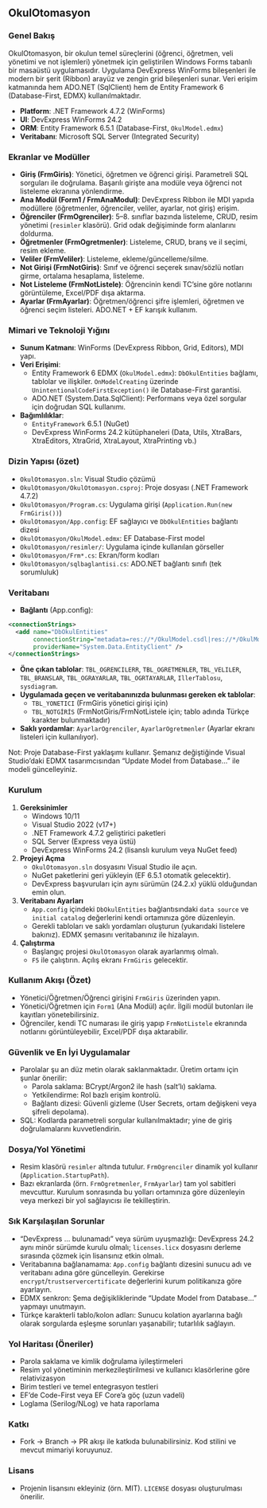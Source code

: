 ## OkulOtomasyon

### Genel Bakış
OkulOtomasyon, bir okulun temel süreçlerini (öğrenci, öğretmen, veli yönetimi ve not işlemleri) yönetmek için geliştirilen Windows Forms tabanlı bir masaüstü uygulamasıdır. Uygulama DevExpress WinForms bileşenleri ile modern bir şerit (Ribbon) arayüz ve zengin grid bileşenleri sunar. Veri erişim katmanında hem ADO.NET (SqlClient) hem de Entity Framework 6 (Database-First, EDMX) kullanılmaktadır.

- **Platform**: .NET Framework 4.7.2 (WinForms)
- **UI**: DevExpress WinForms 24.2
- **ORM**: Entity Framework 6.5.1 (Database-First, `OkulModel.edmx`)
- **Veritabanı**: Microsoft SQL Server (Integrated Security)

### Ekranlar ve Modüller
- **Giriş (FrmGiris)**: Yönetici, öğretmen ve öğrenci girişi. Parametreli SQL sorguları ile doğrulama. Başarılı girişte ana modüle veya öğrenci not listeleme ekranına yönlendirme.
- **Ana Modül (Form1 / FrmAnaModul)**: DevExpress Ribbon ile MDI yapıda modüllere (öğretmenler, öğrenciler, veliler, ayarlar, not giriş) erişim.
- **Öğrenciler (FrmOgrenciler)**: 5–8. sınıflar bazında listeleme, CRUD, resim yönetimi (`resimler` klasörü). Grid odak değişiminde form alanlarını doldurma.
- **Öğretmenler (FrmOgretmenler)**: Listeleme, CRUD, branş ve il seçimi, resim ekleme.
- **Veliler (FrmVeliler)**: Listeleme, ekleme/güncelleme/silme.
- **Not Girişi (FrmNotGiris)**: Sınıf ve öğrenci seçerek sınav/sözlü notları girme, ortalama hesaplama, listeleme.
- **Not Listeleme (FrmNotListele)**: Öğrencinin kendi TC’sine göre notlarını görüntüleme, Excel/PDF dışa aktarma.
- **Ayarlar (FrmAyarlar)**: Öğretmen/öğrenci şifre işlemleri, öğretmen ve öğrenci seçim listeleri. ADO.NET + EF karışık kullanım.

### Mimari ve Teknoloji Yığını
- **Sunum Katmanı**: WinForms (DevExpress Ribbon, Grid, Editors), MDI yapı.
- **Veri Erişimi**:
  - Entity Framework 6 EDMX (`OkulModel.edmx`): `DbOkulEntities` bağlamı, tablolar ve ilişkiler. `OnModelCreating` üzerinde `UnintentionalCodeFirstException()` ile Database-First garantisi.
  - ADO.NET (System.Data.SqlClient): Performans veya özel sorgular için doğrudan SQL kullanımı.
- **Bağımlılıklar**:
  - `EntityFramework` 6.5.1 (NuGet)
  - DevExpress WinForms 24.2 kütüphaneleri (Data, Utils, XtraBars, XtraEditors, XtraGrid, XtraLayout, XtraPrinting vb.)

### Dizin Yapısı (özet)
- `OkulOtomasyon.sln`: Visual Studio çözümü
- `OkulOtomasyon/OkulOtomasyon.csproj`: Proje dosyası (.NET Framework 4.7.2)
- `OkulOtomasyon/Program.cs`: Uygulama girişi (`Application.Run(new FrmGiris())`)
- `OkulOtomasyon/App.config`: EF sağlayıcı ve `DbOkulEntities` bağlantı dizesi
- `OkulOtomasyon/OkulModel.edmx`: EF Database-First model
- `OkulOtomasyon/resimler/`: Uygulama içinde kullanılan görseller
- `OkulOtomasyon/Frm*.cs`: Ekran/form kodları
- `OkulOtomasyon/sqlbaglantisi.cs`: ADO.NET bağlantı sınıfı (tek sorumluluk)

### Veritabanı
- **Bağlantı** (App.config):
```xml
<connectionStrings>
  <add name="DbOkulEntities"
       connectionString="metadata=res://*/OkulModel.csdl|res://*/OkulModel.ssdl|res://*/OkulModel.msl;provider=System.Data.SqlClient;provider connection string=&quot;data source=ŞURANIN_ADINI_DEĞİŞTİRİN;initial catalog=dbo.OkulOtomasyon;integrated security=True;encrypt=True;trustservercertificate=True;MultipleActiveResultSets=True;App=EntityFramework&quot;"
       providerName="System.Data.EntityClient" />
</connectionStrings>
```
- **Öne çıkan tablolar**: `TBL_OGRENCILERR`, `TBL_OGRETMENLER`, `TBL_VELILER`, `TBL_BRANSLAR`, `TBL_OGRAYARLAR`, `TBL_OGRTAYARLAR`, `IllerTablosu`, `sysdiagram`.
- **Uygulamada geçen ve veritabanınızda bulunması gereken ek tablolar**:
  - `TBL_YONETICI` (FrmGiris yönetici girişi için)
  - `TBL_NOTGİRİS` (FrmNotGiris/FrmNotListele için; tablo adında Türkçe karakter bulunmaktadır)
- **Saklı yordamlar**: `AyarlarOgrenciler`, `AyarlarOgretmenler` (Ayarlar ekranı listeleri için kullanılıyor).

Not: Proje Database-First yaklaşımı kullanır. Şemanız değiştiğinde Visual Studio’daki EDMX tasarımcısından “Update Model from Database…” ile modeli güncelleyiniz.

### Kurulum
1. **Gereksinimler**
   - Windows 10/11
   - Visual Studio 2022 (v17+)
   - .NET Framework 4.7.2 geliştirici paketleri
   - SQL Server (Express veya üstü)
   - DevExpress WinForms 24.2 (lisanslı kurulum veya NuGet feed)
2. **Projeyi Açma**
   - `OkulOtomasyon.sln` dosyasını Visual Studio ile açın.
   - NuGet paketlerini geri yükleyin (EF 6.5.1 otomatik gelecektir).
   - DevExpress başvuruları için aynı sürümün (24.2.x) yüklü olduğundan emin olun.
3. **Veritabanı Ayarları**
   - `App.config` içindeki `DbOkulEntities` bağlantısındaki `data source` ve `initial catalog` değerlerini kendi ortamınıza göre düzenleyin.
   - Gerekli tabloları ve saklı yordamları oluşturun (yukarıdaki listelere bakınız). EDMX şemasını veritabanınız ile hizalayın.
4. **Çalıştırma**
   - Başlangıç projesi `OkulOtomasyon` olarak ayarlanmış olmalı.
   - `F5` ile çalıştırın. Açılış ekranı `FrmGiris` gelecektir.

### Kullanım Akışı (Özet)
- Yönetici/Öğretmen/Öğrenci girişini `FrmGiris` üzerinden yapın.
- Yönetici/Öğretmen için `Form1` (Ana Modül) açılır. İlgili modül butonları ile kayıtları yönetebilirsiniz.
- Öğrenciler, kendi TC numarası ile giriş yapıp `FrmNotListele` ekranında notlarını görüntüleyebilir, Excel/PDF dışa aktarabilir.

### Güvenlik ve En İyi Uygulamalar
- Parolalar şu an düz metin olarak saklanmaktadır. Üretim ortamı için şunlar önerilir:
  - Parola saklama: BCrypt/Argon2 ile hash (salt’lı) saklama.
  - Yetkilendirme: Rol bazlı erişim kontrolü.
  - Bağlantı dizesi: Güvenli gizleme (User Secrets, ortam değişkeni veya şifreli depolama).
- SQL: Kodlarda parametreli sorgular kullanılmaktadır; yine de giriş doğrulamalarını kuvvetlendirin.

### Dosya/Yol Yönetimi
- Resim klasörü `resimler` altında tutulur. `FrmOgrenciler` dinamik yol kullanır (`Application.StartupPath`).
- Bazı ekranlarda (örn. `FrmOgretmenler`, `FrmAyarlar`) tam yol sabitleri mevcuttur. Kurulum sonrasında bu yolları ortamınıza göre düzenleyin veya merkezi bir yol sağlayıcısı ile tekilleştirin.

### Sık Karşılaşılan Sorunlar
- “DevExpress … bulunamadı” veya sürüm uyuşmazlığı: DevExpress 24.2 aynı minör sürümde kurulu olmalı; `licenses.licx` dosyasını derleme sırasında çözmek için lisansınız etkin olmalı.
- Veritabanına bağlanamama: `App.config` bağlantı dizesini sunucu adı ve veritabanı adına göre güncelleyin. Gerekirse `encrypt`/`trustservercertificate` değerlerini kurum politikanıza göre ayarlayın.
- EDMX senkron: Şema değişikliklerinde “Update Model from Database…” yapmayı unutmayın.
- Türkçe karakterli tablo/kolon adları: Sunucu kolation ayarlarına bağlı olarak sorgularda eşleşme sorunları yaşanabilir; tutarlılık sağlayın.

### Yol Haritası (Öneriler)
- Parola saklama ve kimlik doğrulama iyileştirmeleri
- Resim yol yönetiminin merkezileştirilmesi ve kullanıcı klasörlerine göre relativizasyon
- Birim testleri ve temel entegrasyon testleri
- EF’de Code-First veya EF Core’a göç (uzun vadeli)
- Loglama (Serilog/NLog) ve hata raporlama

### Katkı
- Fork → Branch → PR akışı ile katkıda bulunabilirsiniz. Kod stilini ve mevcut mimariyi koruyunuz.

### Lisans
- Projenin lisansını ekleyiniz (örn. MIT). `LICENSE` dosyası oluşturulması önerilir.
